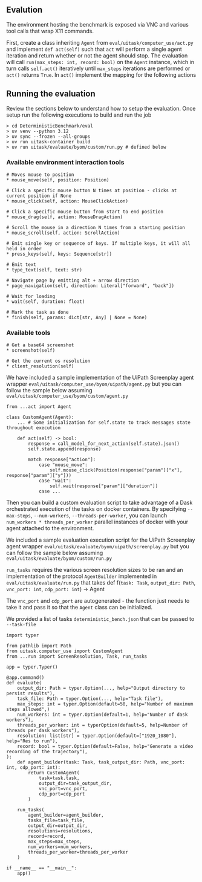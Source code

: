 ## Evalution

The environment hosting the benchmark is exposed via VNC and various tool calls that wrap X11 commands.

First, create a class inheriting `Agent` from `eval/uitask/computer_use/act.py` and implement
`def act(self)` such that `act` will perform a single agent iteration and return whether
or not the agent should stop. The evaluation will call `run(max_steps: int, record: bool)` on the
`Agent` instance, which in turn calls `self.act()` iteratively until `max_steps` iterations are
performed or `act()` returns `True`. In `act()` implement the mapping for the following actions

## Running the evaluation

Review the sections below to understand how to setup the evaluation. Once setup run the following executions
to build and run the job

```
> cd DeterministicBenchmark/eval
> uv venv --python 3.12
> uv sync --frozen --all-groups
> uv run uitask-container build
> uv run uitask/evaluate/byom/custom/run.py # defined below
```

### Available environment interaction tools
```
# Moves mouse to position
* mouse_move(self, position: Position)

# Click a specific mouse button N times at position - clicks at current position if None
* mouse_click(self, action: MouseClickAction)

# Click a specific mouse button from start to end position
* mouse_drag(self, action: MouseDragAction)

# Scroll the mouse in a direction N times from a starting position
* mouse_scroll(self, action: ScrollAction)

# Emit single key or sequence of keys. If multiple keys, it will all held in order
* press_keys(self, keys: Sequence[str])

# Emit text
* type_text(self, text: str)

# Navigate page by emitting alt + arrow direction
* page_navigation(self, direction: Literal["forward", "back"])

# Wait for loading
* wait(self, duration: float)

# Mark the task as done
* finish(self, params: dict[str, Any] | None = None)
```

### Available tools
```
# Get a base64 screenshot
* screenshot(self)

# Get the current os resolution
* client_resolution(self)
```

We have included a sample implementation of the UiPath Screenplay agent wrapper `eval/uitask/computer_use/byom/uipath/agent.py`
but you can follow the sample below assuming `eval/uitask/computer_use/byom/custom/agent.py`

```
from ...act import Agent

class CustomAgent(Agent):
    ... # Some initialization for self.state to track messages state throughout execution

    def act(self) -> bool:
        response = call_model_for_next_action(self.state).json()
        self.state.append(response)

        match response["action"]:
            case "mouse_move":
                self.mouse_click(Position(response["param"]["x"], response["param"]["y"]))
            case "wait":
                self.wait(response["param"]["duration"])
            case ...
```

Then you can build a custom evaluation script to take advantage of a Dask orchestrated execution of the tasks on docker containers.
By specifying `--max-steps`, `--num-workers`, `--threads-per-worker`, you can launch `num_workers * threads_per_worker` parallel
instances of docker with your agent attached to the environment.

We included a sample evaluation execution script for the UiPath Screenplay agent wrapper `eval/uitask/evaluate/byom/uipath/screenplay.py`
but you can follow the sample below assuming `eval/uitask/evaluate/byom/custom/run.py`

`run_tasks` requires the various screen resolution sizes to be ran and an implementation of the protocol `AgentBuilder` implemented in
`eval/uitask/evaluate/run.py` that takes def f(`task: Task`, `output_dir: Path`, `vnc_port: int`, `cdp_port: int`) -> Agent

The `vnc_port` and `cdp_port` are autogenerated - the function just needs to take it and pass it so that the `Agent` class can be initialized.

We provided a list of tasks `deterministic_bench.json` that can be passed to `--task-file`
```
import typer

from pathlib import Path
from uitask.computer_use import CustomAgent
from ...run import ScreenResolution, Task, run_tasks

app = typer.Typer()

@app.command()
def evaluate(
    output_dir: Path = typer.Option(..., help="Output directory to persist results"),
    task_file: Path = typer.Option(..., help="Task file"),
    max_steps: int = typer.Option(default=50, help="Number of maximum steps allowed",)
    num_workers: int = typer.Option(default=1, help="Number of dask workers"),
    threads_per_worker: int = typerOption(default=5, help=Number of threads per dask workers"),
    resolution: list[str] = typer.Option(default=["1920_1080"], help="Res to run"),
    record: bool = typer.Option(default=False, help="Generate a video recording of the trajectory"),
):
    def agent_builder(task: Task, task_output_dir: Path, vnc_port: int, cdp_port: int):
        return CustomAgent(
            task=task.task,
            output_dir=task_output_dir,
            vnc_port=vnc_port,
            cdp_port=cdp_port
        )

    run_tasks(
        agent_builder=agent_builder,
        tasks_file=task_file,
        output_dir=output_dir,
        resolutions=resolutions,
        record=record,
        max_steps=max_steps,
        num_workers=num_workers,
        threads_per_worker=threads_per_worker
    )

if __name__ == "__main__":
    app()
```